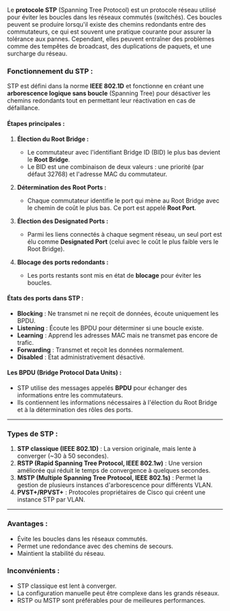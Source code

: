 Le **protocole STP** (Spanning Tree Protocol) est un protocole réseau utilisé pour éviter les boucles dans les réseaux commutés (switchés). Ces boucles peuvent se produire lorsqu'il existe des chemins redondants entre des commutateurs, ce qui est souvent une pratique courante pour assurer la tolérance aux pannes. Cependant, elles peuvent entraîner des problèmes comme des tempêtes de broadcast, des duplications de paquets, et une surcharge du réseau.

### Fonctionnement du STP :
STP est défini dans la norme **IEEE 802.1D** et fonctionne en créant une **arborescence logique sans boucle** (Spanning Tree) pour désactiver les chemins redondants tout en permettant leur réactivation en cas de défaillance.

#### Étapes principales :
1. **Élection du Root Bridge :**
   - Le commutateur avec l'identifiant Bridge ID (BID) le plus bas devient le **Root Bridge**.
   - Le BID est une combinaison de deux valeurs : une priorité (par défaut 32768) et l'adresse MAC du commutateur.

2. **Détermination des Root Ports :**
   - Chaque commutateur identifie le port qui mène au Root Bridge avec le chemin de coût le plus bas. Ce port est appelé **Root Port**.

3. **Élection des Designated Ports :**
   - Parmi les liens connectés à chaque segment réseau, un seul port est élu comme **Designated Port** (celui avec le coût le plus faible vers le Root Bridge).

4. **Blocage des ports redondants :**
   - Les ports restants sont mis en état de **blocage** pour éviter les boucles.

#### États des ports dans STP :
- **Blocking** : Ne transmet ni ne reçoit de données, écoute uniquement les BPDU.
- **Listening** : Écoute les BPDU pour déterminer si une boucle existe.
- **Learning** : Apprend les adresses MAC mais ne transmet pas encore de trafic.
- **Forwarding** : Transmet et reçoit les données normalement.
- **Disabled** : État administrativement désactivé.

#### Les BPDU (Bridge Protocol Data Units) :
- STP utilise des messages appelés **BPDU** pour échanger des informations entre les commutateurs.
- Ils contiennent les informations nécessaires à l'élection du Root Bridge et à la détermination des rôles des ports.

---

### Types de STP :
1. **STP classique (IEEE 802.1D)** : La version originale, mais lente à converger (~30 à 50 secondes).
2. **RSTP (Rapid Spanning Tree Protocol, IEEE 802.1w)** : Une version améliorée qui réduit le temps de convergence à quelques secondes.
3. **MSTP (Multiple Spanning Tree Protocol, IEEE 802.1s)** : Permet la gestion de plusieurs instances d'arborescence pour différents VLAN.
4. **PVST+/RPVST+** : Protocoles propriétaires de Cisco qui créent une instance STP par VLAN.

---

### Avantages :
- Évite les boucles dans les réseaux commutés.
- Permet une redondance avec des chemins de secours.
- Maintient la stabilité du réseau.

### Inconvénients :
- STP classique est lent à converger.
- La configuration manuelle peut être complexe dans les grands réseaux.
- RSTP ou MSTP sont préférables pour de meilleures performances.

